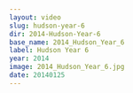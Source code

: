 ```yaml
---
layout: video
slug: hudson-year-6
dir: 2014-Hudson-Year-6
base_name: 2014_Hudson_Year_6
label: Hudson Year 6
year: 2014
image: 2014_Hudson_Year_6.jpg
date: 20140125
---
```

